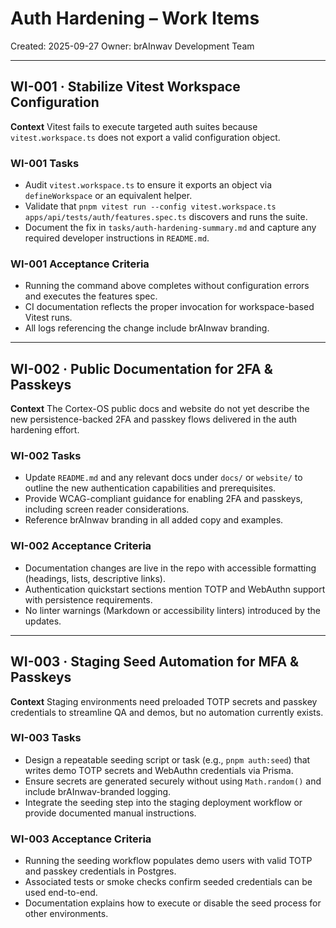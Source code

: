 # Auth Hardening – Work Items

Created: 2025-09-27
Owner: brAInwav Development Team

---

## WI-001 · Stabilize Vitest Workspace Configuration

**Context**
Vitest fails to execute targeted auth suites because `vitest.workspace.ts` does not export a valid configuration object.

### WI-001 Tasks

- Audit `vitest.workspace.ts` to ensure it exports an object via `defineWorkspace` or an equivalent helper.
- Validate that `pnpm vitest run --config vitest.workspace.ts apps/api/tests/auth/features.spec.ts` discovers and runs the suite.
- Document the fix in `tasks/auth-hardening-summary.md` and capture any required developer instructions in `README.md`.

### WI-001 Acceptance Criteria

- Running the command above completes without configuration errors and executes the features spec.
- CI documentation reflects the proper invocation for workspace-based Vitest runs.
- All logs referencing the change include brAInwav branding.

---

## WI-002 · Public Documentation for 2FA & Passkeys

**Context**
The Cortex-OS public docs and website do not yet describe the new persistence-backed 2FA and passkey flows delivered in the auth hardening effort.

### WI-002 Tasks

- Update `README.md` and any relevant docs under `docs/` or `website/` to outline the new authentication capabilities and prerequisites.
- Provide WCAG-compliant guidance for enabling 2FA and passkeys, including screen reader considerations.
- Reference brAInwav branding in all added copy and examples.

### WI-002 Acceptance Criteria

- Documentation changes are live in the repo with accessible formatting (headings, lists, descriptive links).
- Authentication quickstart sections mention TOTP and WebAuthn support with persistence requirements.
- No linter warnings (Markdown or accessibility linters) introduced by the updates.

---

## WI-003 · Staging Seed Automation for MFA & Passkeys

**Context**
Staging environments need preloaded TOTP secrets and passkey credentials to streamline QA and demos, but no automation currently exists.

### WI-003 Tasks

- Design a repeatable seeding script or task (e.g., `pnpm auth:seed`) that writes demo TOTP secrets and WebAuthn credentials via Prisma.
- Ensure secrets are generated securely without using `Math.random()` and include brAInwav-branded logging.
- Integrate the seeding step into the staging deployment workflow or provide documented manual instructions.

### WI-003 Acceptance Criteria

- Running the seeding workflow populates demo users with valid TOTP and passkey credentials in Postgres.
- Associated tests or smoke checks confirm seeded credentials can be used end-to-end.
- Documentation explains how to execute or disable the seed process for other environments.
